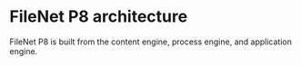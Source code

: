 # FileNet P8 architecture

FileNet P8 is built from the content engine, process engine, and application engine.

